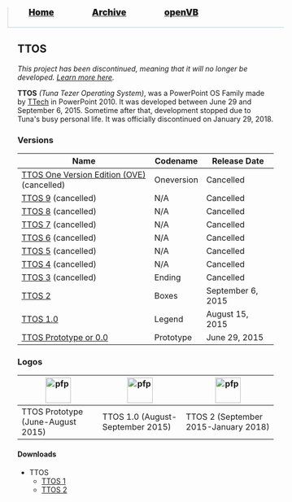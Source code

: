 <blockquote style="background: #0000;border-bottom: 1px solid #B2D2E1;height: 30px;margin: 0 -20px 20px;padding: 0px 20px 9px 40px;">
  <p style=""><a href="https://pptos-org.github.io/pptos/" style="font-size: 17px;font-weight: 900;font-style: normal;text-shadow: rgba(255,255,255,0.9) 0 1px 0;">Home</a>&nbsp;&nbsp;&nbsp;&nbsp;&nbsp;&nbsp;&nbsp;&nbsp;&nbsp;&nbsp;&nbsp;&nbsp;&nbsp;&nbsp;&nbsp;&nbsp;&nbsp;&nbsp;
    <a href="https://pptos-org.github.io/pptos/archive/" style="font-size: 17px;font-weight: 900;font-style: normal;text-shadow: rgba(255,255,255,0.9) 0 1px 0;">Archive</a>&nbsp;&nbsp;&nbsp;&nbsp;&nbsp;&nbsp;&nbsp;&nbsp;&nbsp;&nbsp;&nbsp;&nbsp;&nbsp;&nbsp;&nbsp;&nbsp;&nbsp;&nbsp;
    <a href="https://pptos-org.github.io/openvb/" style="font-size: 17px;font-weight: 900;font-style: normal;text-shadow: rgba(255,255,255,0.9) 0 1px 0;">openVB</a>
  </p>
</blockquote>

## TTOS

*This project has been discontinued, meaning that it will no longer be developed. [Learn more here](https://pptos.fandom.com/wiki/User_blog:TTech_TTOS_Return/The_official_announcement_of_the_discontinuation_of_TTOS_and_the_defunction_of_TTech).*

**TTOS** *(Tuna Tezer Operating System)*, was a PowerPoint OS Family made by [TTech](https://pptos.fandom.com/wiki/TTech) in PowerPoint 2010. It was developed between June 29 and September 6, 2015. Sometime after that, development stopped due to Tuna's busy personal life. It was officially discontinued on January 29, 2018. 

### Versions

|Name|Codename|Release Date|
|-|-|-|
|[TTOS One Version Edition (OVE)](https://pptos-org.github.io/pptos/wiki/TTOS/TTOS_OVE) (cancelled)|Oneversion|Cancelled|
|[TTOS 9](https://pptos-org.github.io/pptos/wiki/TTOS/Scrapped_TTOS_versions) (cancelled)|N/A|Cancelled|
|[TTOS 8](https://pptos-org.github.io/pptos/wiki/TTOS/Scrapped_TTOS_versions) (cancelled)|N/A|Cancelled|
|[TTOS 7](https://pptos-org.github.io/pptos/wiki/TTOS/Scrapped_TTOS_versions) (cancelled)|N/A|Cancelled|
|[TTOS 6](https://pptos-org.github.io/pptos/wiki/TTOS/Scrapped_TTOS_versions) (cancelled)|N/A|Cancelled|
|[TTOS 5](https://pptos-org.github.io/pptos/wiki/TTOS/Scrapped_TTOS_versions) (cancelled)|N/A|Cancelled|
|[TTOS 4](https://pptos-org.github.io/pptos/wiki/TTOS/Scrapped_TTOS_versions) (cancelled)|N/A|Cancelled|
|[TTOS 3](https://pptos-org.github.io/pptos/wiki/TTOS/TTOS_3) (cancelled)|Ending|Cancelled|
|[TTOS 2](https://pptos-org.github.io/pptos/wiki/TTOS/TTOS_2)|Boxes|September 6, 2015|
|[TTOS 1.0](https://pptos-org.github.io/pptos/wiki/TTOS/TTOS_1.0)|Legend|August 15, 2015|
|[TTOS Prototype or 0.0](https://pptos-org.github.io/pptos/wiki/TTOS/TTOS_Prototype)|Prototype|June 29, 2015|

### Logos

|<a><img height="50" alt="pfp" src="https://user-images.githubusercontent.com/58103738/132088005-506135e6-6e00-49f7-a820-6d7139b1660d.png" /></a>|<a><img height="50" alt="pfp" src="https://user-images.githubusercontent.com/58103738/132088018-fab41d44-11ac-44aa-be93-12c2a82d7b38.png" /></a>|<a><img height="50" alt="pfp" src="https://user-images.githubusercontent.com/58103738/132088027-7c680ce6-3aa1-4512-85f3-7ca2866dbd95.png" /></a>
| - | - | - |
|TTOS Prototype (June-August 2015)|TTOS 1.0 (August-September 2015)|TTOS 2 (September 2015-January 2018)|

#### Downloads

- TTOS
  - [TTOS 1](https://github.com/pptos-org/pptos/raw/gh-pages/files/TTOS/ttos1.0.pptx)
  - [TTOS 2](https://github.com/pptos-org/pptos/raw/gh-pages/files/TTOS/ttos2.pptx)

<body style="background-image: url(https://raw.githubusercontent.com/hexa-one/pptos-wiki/gh-pages/assets/background/background.png);background-repeat: no-repeat;background-attachment: fixed;background-size: cover;">